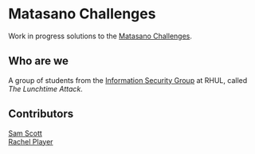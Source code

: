# Matasano Challenges

Work in progress solutions to the [Matasano
Challenges](http://cryptopals.com/).

## Who are we

A group of students from the [Information Security
Group](https://www.royalholloway.ac.uk/isg/home.aspx) at RHUL, 
called *The Lunchtime Attack*.

## Contributors

[Sam Scott](https://github.com/samscott89/)  
[Rachel Player](https://github.com/rachelplayer)
